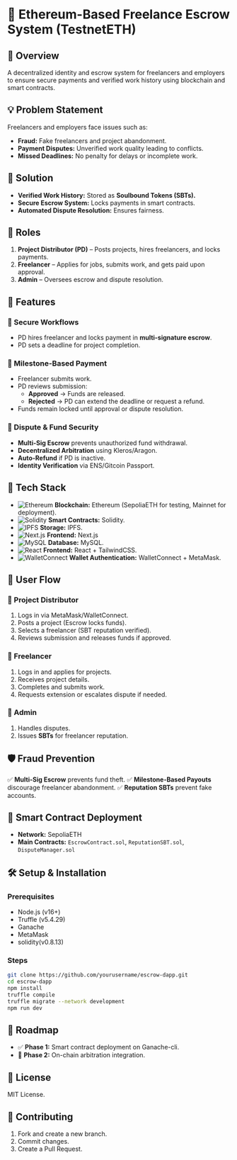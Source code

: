 # 🚀 Ethereum-Based Freelance Escrow System (TestnetETH)

## 📌 Overview
A decentralized identity and escrow system for freelancers and employers to ensure secure payments and verified work history using blockchain and smart contracts.

 


## 💡 Problem Statement
Freelancers and employers face issues such as:
- **Fraud:** Fake freelancers and project abandonment.
- **Payment Disputes:** Unverified work quality leading to conflicts.
- **Missed Deadlines:** No penalty for delays or incomplete work.

## 🔗 Solution
- **Verified Work History:** Stored as **Soulbound Tokens (SBTs).**
- **Secure Escrow System:** Locks payments in smart contracts.
- **Automated Dispute Resolution:** Ensures fairness.

## 👥 Roles
1. **Project Distributor (PD)** – Posts projects, hires freelancers, and locks payments.
2. **Freelancer** – Applies for jobs, submits work, and gets paid upon approval.
3. **Admin** – Oversees escrow and dispute resolution.

## 🎯 Features
### 🔹 Secure Workflows
- PD hires freelancer and locks payment in **multi-signature escrow**.
- PD sets a deadline for project completion.

### 🔹 Milestone-Based Payment
- Freelancer submits work.
- PD reviews submission:
  - **Approved** → Funds are released.
  - **Rejected** → PD can extend the deadline or request a refund.
- Funds remain locked until approval or dispute resolution.

### 🔹 Dispute & Fund Security
- **Multi-Sig Escrow** prevents unauthorized fund withdrawal.
- **Decentralized Arbitration** using Kleros/Aragon.
- **Auto-Refund** if PD is inactive.
- **Identity Verification** via ENS/Gitcoin Passport.

## 🔧 Tech Stack
- ![Ethereum](https://img.shields.io/badge/Blockchain-Ethereum-blue) **Blockchain:** Ethereum (SepoliaETH for testing, Mainnet for deployment).
- ![Solidity](https://img.shields.io/badge/Smart%20Contracts-Solidity-lightgrey) **Smart Contracts:** Solidity.
- ![IPFS](https://img.shields.io/badge/Storage-IPFS-green) **Storage:** IPFS.
- ![Next.js](https://img.shields.io/badge/Frontend-Next.js-black) **Frontend:** Next.js 
- ![MySQL](https://img.shields.io/badge/Database-MySQL-blue) **Database:** MySQL.
- ![React](https://img.shields.io/badge/Frontend-React-blue) **Frontend:** React + TailwindCSS.
- ![WalletConnect](https://img.shields.io/badge/Wallet%20Auth-WalletConnect-blue) **Wallet Authentication:** WalletConnect + MetaMask.
  
## 🚀 User Flow
### 🔹 Project Distributor
1. Logs in via MetaMask/WalletConnect.
2. Posts a project (Escrow locks funds).
3. Selects a freelancer (SBT reputation verified).
4. Reviews submission and releases funds if approved.

### 🔹 Freelancer
1. Logs in and applies for projects.
2. Receives project details.
3. Completes and submits work.
4. Requests extension or escalates dispute if needed.

### 🔹 Admin
1. Handles disputes.
3. Issues **SBTs** for freelancer reputation.

## 🛡️ Fraud Prevention
✅ **Multi-Sig Escrow** prevents fund theft.
✅ **Milestone-Based Payouts** discourage freelancer abandonment.
✅ **Reputation SBTs** prevent fake accounts.

## 📜 Smart Contract Deployment
- **Network:** SepoliaETH
- **Main Contracts:** `EscrowContract.sol`, `ReputationSBT.sol`, `DisputeManager.sol`

## 🛠️ Setup & Installation
### Prerequisites
- Node.js (v16+)
- Truffle (v5.4.29)
- Ganache
- MetaMask
- solidity(v0.8.13)

### Steps
```bash
git clone https://github.com/yourusername/escrow-dapp.git
cd escrow-dapp
npm install
truffle compile
truffle migrate --network development
npm run dev
```

## 🚀 Roadmap
- ✅ **Phase 1:** Smart contract deployment on Ganache-cli.
- 🚧 **Phase 2:** On-chain arbitration integration.

## 📜 License
MIT License.

## 🤝 Contributing
1. Fork and create a new branch.
2. Commit changes.
3. Create a Pull Request.

